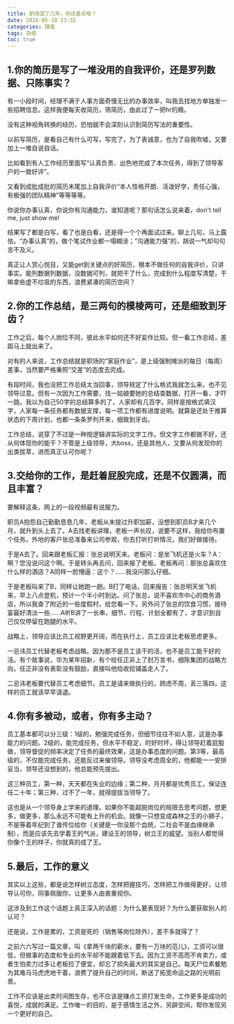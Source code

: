 ```yaml
---
title: 职场混了几年，你还差点啥？
date: 2016-05-18 23:32
categories: 随笔
tags: 杂感
toc: true
---
```

## 1.你的简历是写了一堆没用的自我评价，还是罗列数据、只陈事实？

有一小段时间，经理不满于人事方面奇慢无比的办事效率，叫我去找地方单独发一些招聘信息。这样我便每天收简历，筛简历，由此过了一把hr的瘾。

没有这种视角转换的经历，恐怕就不会深刻认识到简历写法的重要性。

以前写简历，是看自己有什么可写，写完了，为了表诚意，也为了自我吹嘘，又要加上一堆自说自话。

比如看到有人工作经历里面写“认真负责、出色地完成了本次任务，得到了领导客户的一致好评”。

又看到成批成批的简历末尾加上自我评价“本人性格开朗、活泼好学，责任心强，有极强的团队精神”等等等等。

你说你办事认真，你说你有沟通能力，谁知道呢？那句话怎么说来着，don't tell me, just show me!

结果写了都是白写，看了也是白看，还是得一个个再面试过来。聊上几句，马上露怯。“办事认真”的，做个笔试作业都一塌糊涂；“沟通能力强”的，胡说一气却句句言不及义。

真正让人赏心悦目，又能get到关键点的好简历，根本不做任何的自我评价，只讲事实。能列数据列数据，没数据可列，就把干了什么，完成到什么程度写清楚，干嘛拿些虚不垃圾的东西，浪费紧凑的简历空间？


## 2.你的工作总结，是三两句的模棱两可，还是细致到牙齿？

工作之后，每个人岗位不同，彼此水平如何还不好妄作比较。但一看工作总结，差距马上就出来了。

对有的人来说，工作总结就是职场的“家庭作业”，是上级强制摊派的每日（每周）差事，当然要严格秉照“交差”的态度去完成。

有段时间，我也没把工作总结太当回事，领导规定了什么格式我就怎么来，也不见领导过意。但有一次因为工作需要，找一姑娘要她的总结查数据，打开一看，才吓一跳。我以为自己50字的总结算多的了，人家却有几百字。同样是按格式填汉字，人家每一条任务都有数据支撑，每一项工作都有进度说明。就算是还处于推算状态的下周计划，也都一条条罗列开来，细致到牙齿。

工作总结，说穿了不过是一种按逻辑讲实际的文字工作。但文字工作都做不好，还从何体现你的能干？不管是上级领导，大boss，还是其他人，又要从何发现你的出类拔萃，进而真正认可你呢？


## 3.交给你的工作，是赶着屁股完成，还是不仅圆满，而且丰富？

要解释这条，网上的一段视频最有说服力。

职员A抱怨自己勤勤恳恳几年，老板从未提过升职加薪，没想到职员B才来几个月，就升到头上去了。A去找老板讲理，老板一声长叹，说要不这样，我给你布置个任务。外地的客户张总准备来公司参观，你去打听打听情况，我们好做接待。

于是A去了。回来跟老板汇报：张总说明天来。老板问：是坐飞机还是火车？A：啊？您没说问这个啊。于是转头再去问，回来报了老板。老板再问：那张总喜欢住什么样的酒店？A同样一脸懵逼：这个？……我没问那么仔细。

于是老板叫来了B，同样让她跑一趟。B打了电话，回来报告：张总明天坐飞机来，早上八点登机，预计一个半小时到达。问了张总，说不喜欢市中心的商务酒店，所以我查了附近的一些度假村，给您看一下。另外问了张总的饮食习惯，接待宴最好清淡一些……A听B讲了一长串，细节、行程、计划全都有了，才意识到自己仅仅停留在跑腿的水平。

战略上，领导应该比员工视野更开阔，而在执行上，员工应该比老板思虑更多。

一忌讳员工代替老板考虑战略。因为那不是员工该干的活，也不是员工能干好的活。有个故事说，华为某年招新，有个给任正非上了封万言书，细陈集团的战略方向，任正非没有表彰没有鼓励，直接叫他给收拾铺盖走人了。

二忌讳老板要代替员工考虑细节。员工是请来做执行的，顾虑不周，丢三落四，这样的员工就该早早请退。


## 4.你有多被动，或者，你有多主动？

员工基本都可以分三级：1级的，勉强完成任务，但细节往往不如人意，这是办事能力的问题。2级的，能完成任务，但水平不稳定，时好时坏，得让领导赶着屁股做，领导督促的频率决定了任务的最终效果，这是办事态度的问题。第3等，最高级的，不仅能完成任务，还能反过来催领导。领导没考虑周全的，他都能一一安排妥当，领导还没想到的，他总能预先提出。

这三种员工，第一种，天天都在失业的边缘；第二种，月月都是优秀员工，保证连任二十年；第三种，过不了一年，就得提拔当领导了。

这也是从一个领导身上学来的道理。如果你不能超脱岗位的局限去思考问题，想更多，做更多，那么永远不可能有上升的机会。就像一只想变成森林之王的小狮子，不是等着年纪到了谁传位给你（关键是一你没那个血统，二社会不是血缘继承制），而是应该先去学着王的气派，建设王的领导，树立王的威望。当别人都觉得你像个王的样子，你就真的成了王。


## 5.最后，工作的意义

其实以上这些，都是说怎样树立态度，怎样把握技巧，怎样把工作做得更好，让领导认可你，同事佩服你，让更多人由衷重视你。

这涉及到工作这个话题上真正深入的话题：为什么要表现好？为什么要获取别人的认可？

还是说，工作是累的，工资是死的（销售等岗位除外），差不多就得了？

之前六六写过一篇文章，叫《拿两千块的薪水，要有一万块的范儿》，工资可以很低，但做事的态度和专业的水平却不能跟着低下去。因为工资不高而不肯卖力，或者生怕卖力过多让老板捡了便宜，却忘了损失最大的其实是自己。每天尸位素餐勉为其难马马虎虎地干着，浪费了提升自己的时间，断送了拓宽命运之路的光明前景。

工作不应该是出卖时间图生存，也不应该是赚点工资打发生命，工作更多是成功的喜悦，成就的满足。工作唯一的目的，是于感情生活之外，另辟空间，帮你发现另一个更好的自己。
